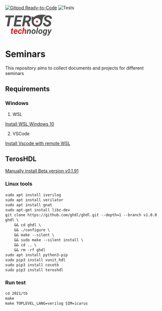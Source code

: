 
[![Gitpod Ready-to-Code](https://img.shields.io/badge/Gitpod-ready--to--code-blue?logo=gitpod)](https://gitpod.io/#https://github.com/smgl9/Muise_seminar)
![Tests](https://github.com/smgl9/Muise_seminar/workflows/Test_cocotb/badge.svg?event=push)


![Teros HDL logo ](doc/logo.png)

# Seminars

This repository aims to collect documents and projects for different seminars

## Requirements

### Windows
1. WSL

[Install WSL Windows 10](https://docs.microsoft.com/en-us/windows/wsl/install-win10)

2. VSCode

[Install Vscode with remote WSL](https://code.visualstudio.com/docs/remote/wsl)

## TerosHDL

[Manually install Beta version v0.1.91](https://github.com/TerosTechnology/vscode-terosHDL/releases/tag/v0.1.91)



### Linux tools

```
sudo apt install iverilog
sudo apt install verilator
sudo apt install gnat
sudo apt-get install libz-dev
git clone https://github.com/ghdl/ghdl.git --depth=1 --branch v1.0.0 ghdl \
    && cd ghdl \
    && ./configure \
    && make --silent \
    && sudo make --silent install \
    && cd .. \
    && rm -rf ghdl
sudo apt install python3-pip
sudo pip3 install vunit_hdl
sudo pip3 install cocotb
sudo pip3 install teroshdl
```

### Run test

```
cd 2021/tb
make 
make TOPLEVEL_LANG=verilog SIM=icarus
```

